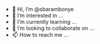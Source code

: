 - 👋 Hi, I’m @sbarambonye
- 👀 I’m interested in ...
- 🌱 I’m currently learning ...
- 💞️ I’m looking to collaborate on ...
- 📫 How to reach me ...

<!---
sbarambonye/sbarambonye is a ✨ special ✨ repository because its `README.md` (this file) appears on your GitHub profile.
You can click the Preview link to take a look at your changes.
--->
